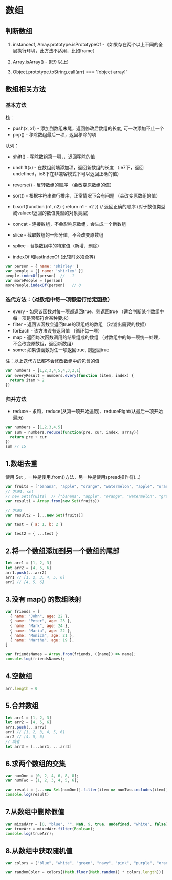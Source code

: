 # 数组

## 判断数组

1. instanceof, Array.prototype.isPrototypeOf -（如果存在两个以上不同的全局执行环境，此方法不适用，比如frame）

2. Array.isArray() - (IE9 以上)

3. Object.prototype.toString.call(arr) === '[object array]'

## 数组相关方法

### 基本方法

栈：

* push(x, x1) - 添加到数组末尾，返回修改后数组的长度, 可一次添加不止一个
* pop() - 移除数组最后一项，返回移除的项

队列：

* shift() - 移除数组第一项，，返回移除的值
* unshift(x) - 在数组前端添加项，返回新数组的长度 （ie7下，返回undefined，ie8下在非兼容模式下可以返回正确的值）

* reverse() - 反转数组的顺序  （会改变原数组的值）
* sort() - 根据字符串进行排序，正常情况下会有问题  （会改变原数组的值）
* b.sort(function (n1, n2) { return n1 - n2 })  // 返回正确的顺序 (对于数值类型或valueof返回的数值类型的对象类型)

* concat - 连接数组，不会影响原数组，会生成一个新数组
* slice - 截取数组的一部分值，不会改变原数组

* splice - 替换数组中的特定值（新增、删除）

* indexOf 和lastIndexOf (比较时必须全等)

```js
var person = { name: 'shirley' }
var people = [{ name: 'shirley' }]
people.indexOf(person)  //  -1
var morePeople = [person]
morePeople.indexOf(person)   // 0
```

### 迭代方法：（对数组中每一项都运行给定函数）

* every - 如果该函数对每一项都返回true，则返回true （适合判断某个数组中每一项是否都符合某种要求）
* filter - 返回该函数会返回true的项组成的数组 （过滤出需要的数据）
* forEach - 该方法没有返回值 （循环每一项）
* map - 返回每次函数调用的结果组成的数组 （对数组中的每一项统一处理，不会改变原数组，返回新数组）
* some: 如果该函数对任一项返回true, 则返回true

注：以上迭代方法都不会修改数组中的包含的值

```js
var numbers = [1,2,3,4,5,4,3,2,1]
var everyResult = numbers.every(function (item, index) {
  return item > 2
})
```

### 归并方法

* reduce - 求和，reduce(从第一项开始遍历)、reduceRight(从最后一项开始遍历)

```js
var numbers = [1,2,3,4,5]
var sum = numbers.reduce(function(pre, cur, index, array){
  return pre + cur
})
sum // 15
```

## 1.数组去重

使用 Set ，一种是使用.from()方法，另一种是使用spread操作符(…)

```js
var fruits = ["banana", "apple", "orange", "watermelon", "apple", "orange", "grape", "apple"]
// 方法1, set
// new Set(fruits)  // {"banana", "apple", "orange", "watermelon", "grape"}
var result1 = Array.from(new Set(fruits))

// 方法2
var result2 = [...new Set(fruits)]

var test = { a: 1, b: 2 }

var test2 = { ...test }

```

## 2.将一个数组添加到另一个数组的尾部

```js
let arr1 = [1, 2, 3]
let arr2 = [4, 5, 6]
arr1.push(...arr2)
arr1 // [1, 2, 3, 4, 5, 6]
arr2 // [4, 5, 6]
```

## 3.没有 map() 的数组映射

```js
var friends = [
  { name: "John", age: 22 },
  { name: "Peter", age: 23 },
  { name: "Mark", age: 24 },
  { name: "Maria", age: 22 },
  { name: "Monica", age: 21 },
  { name: "Martha", age: 19 },
]

var friendsNames = Array.from(friends, ({name}) => name);
console.log(friendsNames);
```

## 4.空数组

```js
arr.length = 0
```

## 5.合并数组

```js
let arr1 = [1, 2, 3]
let arr2 = [4, 5, 6]
arr1.push(...arr2)
arr1 // [1, 2, 3, 4, 5, 6]
arr2 // [4, 5, 6]
// 或者
let arr3 = [...arr1, ...arr2]
```

## 6.求两个数组的交集

```js
var numOne = [0, 2, 4, 6, 8, 8];
var numTwo = [1, 2, 3, 4, 5, 6];

var result = [...new Set(numOne)].filter(item => numTwo.includes(item))
console.log(result)
```

## 7.从数组中删除假值

```js
var mixedArr = [0, "blue", "", NaN, 9, true, undefined, "white", false];
var trueArr = mixedArr.filter(Boolean);
console.log(trueArr);
```

## 8.从数组中获取随机值

```js
var colors = ["blue", "white", "green", "navy", "pink", "purple", "orange", "yellow", "black", "brown"];

var randomColor = colors[(Math.floor(Math.random() * colors.length))]
```
